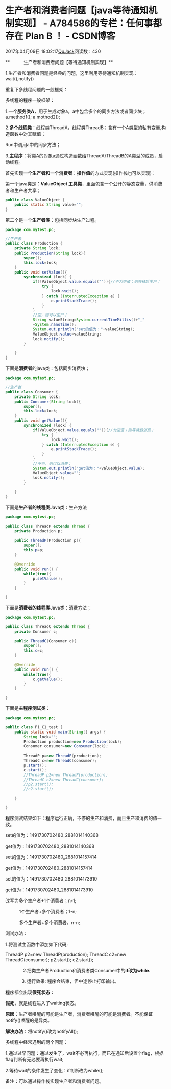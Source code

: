 # 生产者和消费者问题【java等待通知机制实现】 - A784586的专栏：任何事都存在 Plan B ！ - CSDN博客





2017年04月09日 18:02:17[QuJack](https://me.csdn.net/A784586)阅读数：430








**           生产者和消费者问题【等待通知机制实现】**

1.生产者和消费者问题是经典的问题，这里利用等待通知机制实现：wait(),notify()

重复下多线程问题的一般框架：



多线程的程序一般框架：

1.**一个服务类A**，用于生成对象a，a中包含多个的同步方法或者同步块；a.method1(); a.mothod2();

2.**多个线程类**：线程类ThreadA，线程类ThreadB；含有一个A类型的私有变量,构造函数中对其赋值；

Run中调用a中的同步方法；

3.**主程序**：将类A的对象a通过构造函数给ThreadA/ThreadB的A类型的成员，启动线程。




首先实现**一个生产者和一个消费者**：**操作值**的方式实现(操作栈也可以实现)：



第一个java类是：**ValueObject 工具类**，里面包含一个公开的静态变量，供消费者和生产者共享；



```java
public class ValueObject {
	public static String value="";
}
```


第二个是一个**生产者类**：包括同步块生产过程。





```java
package com.mytest.pc;

//生产者
public class Production {
	private String lock;
	public Production(String lock){
		super();
		this.lock=lock;
	}
	public void setValue(){
		synchronized (lock) {
			if(!ValueObject.value.equals("")){//不为空值；则等待后生产；
				try {
					lock.wait();
				} catch (InterruptedException e) {
					e.printStackTrace();
				}
			}
			//空，则可以生产；
			String valueString=System.currentTimeMillis()+"_"
			+System.nanoTime();
			System.out.println("set的值为："+valueString);
			ValueObject.value=valueString;
			lock.notify();
		}
		
	}
}
```


下面是**消费者**的java类：包括同步消费块；





```java
package com.mytest.pc;

//生产者
public class Consumer {
	private String lock;
	public Consumer(String lock){
		super();
		this.lock=lock;
	}
	public void getValue(){
		synchronized (lock) {
			if(ValueObject.value.equals("")){//为空值；则等待后消费；
				try {
					lock.wait();
				} catch (InterruptedException e) {
					e.printStackTrace();
				}
			}
			//不空，则可以消费；
			System.out.println("get值为："+ValueObject.value);
			ValueObject.value="";
			lock.notify();
		}
		
	}
}
```
下面是**生产者的线程类**Java类：生产方法

```java
package com.mytest.pc;

public class ThreadP extends Thread {
	private Production p;
	
	public ThreadP(Production p){
		super();
		this.p=p;
	}
	
	@Override
	public void run() {
		while(true){
			p.setValue();
		}
	}

}
```

下面是**消费者的线程类**Java类：消费方法；





```java
package com.mytest.pc;

public class ThreadC extends Thread {
	private Consumer c;
	
	public ThreadC(Consumer c){
		super();
		this.c=c;
	}
	
	@Override
	public void run() {
		while(true){
			c.getValue();
		}
	}

}
```
下面是**主程序测试类**：




```java
package com.mytest.pc;

public class P1_C1_test {
	public static void main(String[] args) {
		String lock="";
		Production production=new Production(lock);
		Consumer consumer=new Consumer(lock);
		
		ThreadP p=new ThreadP(production);
		ThreadC c=new ThreadC(consumer);
		p.start();
		c.start();
		//ThreadP p2=new ThreadP(production);
		//ThreadC c2=new ThreadC(consumer);
		//p2.start();
		//c2.start();

	}

}
```

程序测试结果如下：程序运行正确，不停的生产和消费，而且生产和消费的值一致。


set的值为：1491730702480_2881014140368

get值为：1491730702480_2881014140368

set的值为：1491730702480_2881014157414

get值为：1491730702480_2881014157414

set的值为：1491730702480_2881014173910

get值为：1491730702480_2881014173910





改写为多个生产者+1个消费者；n-1;

           1个生产者+多个消费者；1-n;

           多个生产者+多个消费者。n-n;

测试办法：

1.将测试主函数中添加如下代码;

ThreadP p2=new ThreadP(production);
ThreadC c2=new ThreadC(consumer);
p2.start();
c2.start();


              2.把类生产者Production和消费者类Consumer中的**if改为while.**

             3. 运行效果: 程序会结束，但中途停止打印输出。

程序都会出现**假死状态**：

**假死**，就是线程进入了waiting状态。

**原因**：生产者唤醒的可能是生产者，消费者唤醒的可能是消费者。不能保证notify()唤醒的是异类。

**解决办法**：将notify()改为notifyAll();




多线程中经常遇到的两个问题：

1.通过过早问题：通过发生了，wait不必再执行，而已在通知后设置个flag，根据flag判断有无必要再执行wait;

2.等待wait的条件发生了变化：if判断改为while();




备注：可以通过操作栈实现生产者和消费者问题。













